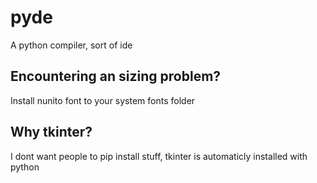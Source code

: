 # pyde
A python compiler, sort of ide

## Encountering an sizing problem?
Install nunito font to your system fonts folder

## Why tkinter?
I dont want people to pip install stuff, tkinter is automaticly installed with python

